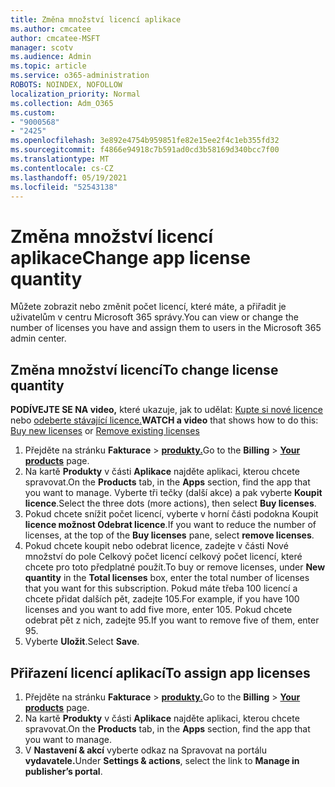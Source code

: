 ```yaml
---
title: Změna množství licencí aplikace
ms.author: cmcatee
author: cmcatee-MSFT
manager: scotv
ms.audience: Admin
ms.topic: article
ms.service: o365-administration
ROBOTS: NOINDEX, NOFOLLOW
localization_priority: Normal
ms.collection: Adm_O365
ms.custom:
- "9000568"
- "2425"
ms.openlocfilehash: 3e892e4754b959851fe82e15ee2f4c1eb355fd32
ms.sourcegitcommit: f4866e94918c7b591ad0cd3b58169d340bcc7f00
ms.translationtype: MT
ms.contentlocale: cs-CZ
ms.lasthandoff: 05/19/2021
ms.locfileid: "52543138"
---
```

# <a name="change-app-license-quantity"></a><span data-ttu-id="9dc1b-102">Změna množství licencí aplikace</span><span class="sxs-lookup"><span data-stu-id="9dc1b-102">Change app license quantity</span></span>

<span data-ttu-id="9dc1b-103">Můžete zobrazit nebo změnit počet licencí, které máte, a přiřadit je uživatelům v centru Microsoft 365 správy.</span><span class="sxs-lookup"><span data-stu-id="9dc1b-103">You can view or change the number of licenses you have and assign them to users in the Microsoft 365 admin center.</span></span>

## <a name="to-change-license-quantity"></a><span data-ttu-id="9dc1b-104">Změna množství licencí</span><span class="sxs-lookup"><span data-stu-id="9dc1b-104">To change license quantity</span></span>

<span data-ttu-id="9dc1b-105">**PODÍVEJTE SE NA video,** které ukazuje, jak to udělat: [Kupte si nové licence](https://go.microsoft.com/fwlink/p/?linkid=2154857) nebo [odeberte stávající licence.](https://go.microsoft.com/fwlink/p/?linkid=2154938)</span><span class="sxs-lookup"><span data-stu-id="9dc1b-105">**WATCH a video** that shows how to do this: [Buy new licenses](https://go.microsoft.com/fwlink/p/?linkid=2154857) or [Remove existing licenses](https://go.microsoft.com/fwlink/p/?linkid=2154938)</span></span>

1. <span data-ttu-id="9dc1b-106">Přejděte na stránku **Fakturace**  >  **[produkty.](https://go.microsoft.com/fwlink/p/?linkid=842054)**</span><span class="sxs-lookup"><span data-stu-id="9dc1b-106">Go to the **Billing** > **[Your products](https://go.microsoft.com/fwlink/p/?linkid=842054)** page.</span></span>
2. <span data-ttu-id="9dc1b-107">Na kartě **Produkty** v části **Aplikace** najděte aplikaci, kterou chcete spravovat.</span><span class="sxs-lookup"><span data-stu-id="9dc1b-107">On the **Products** tab, in the **Apps** section, find the app that you want to manage.</span></span> <span data-ttu-id="9dc1b-108">Vyberte tři tečky (další akce) a pak vyberte **Koupit licence**.</span><span class="sxs-lookup"><span data-stu-id="9dc1b-108">Select the three dots (more actions), then select **Buy licenses**.</span></span>
3. <span data-ttu-id="9dc1b-109">Pokud chcete snížit počet licencí, vyberte v horní  části podokna Koupit **licence možnost Odebrat licence**.</span><span class="sxs-lookup"><span data-stu-id="9dc1b-109">If you want to reduce the number of licenses, at the top of the **Buy licenses** pane, select **remove licenses**.</span></span>
4. <span data-ttu-id="9dc1b-110">Pokud chcete koupit nebo  odebrat licence,  zadejte v části Nové množství do pole Celkový počet licencí celkový počet licencí, které chcete pro toto předplatné použít.</span><span class="sxs-lookup"><span data-stu-id="9dc1b-110">To buy or remove licenses, under **New quantity** in the **Total licenses** box, enter the total number of licenses that you want for this subscription.</span></span> <span data-ttu-id="9dc1b-111">Pokud máte třeba 100 licencí a chcete přidat dalších pět, zadejte 105.</span><span class="sxs-lookup"><span data-stu-id="9dc1b-111">For example, if you have 100 licenses and you want to add five more, enter 105.</span></span> <span data-ttu-id="9dc1b-112">Pokud chcete odebrat pět z nich, zadejte 95.</span><span class="sxs-lookup"><span data-stu-id="9dc1b-112">If you want to remove five of them, enter 95.</span></span>
5. <span data-ttu-id="9dc1b-113">Vyberte **Uložit**.</span><span class="sxs-lookup"><span data-stu-id="9dc1b-113">Select **Save**.</span></span>

## <a name="to-assign-app-licenses"></a><span data-ttu-id="9dc1b-114">Přiřazení licencí aplikací</span><span class="sxs-lookup"><span data-stu-id="9dc1b-114">To assign app licenses</span></span>

1. <span data-ttu-id="9dc1b-115">Přejděte na stránku **Fakturace**  >  **[produkty.](https://go.microsoft.com/fwlink/p/?linkid=842054)**</span><span class="sxs-lookup"><span data-stu-id="9dc1b-115">Go to the **Billing** > **[Your products](https://go.microsoft.com/fwlink/p/?linkid=842054)** page.</span></span>
2. <span data-ttu-id="9dc1b-116">Na kartě **Produkty** v části **Aplikace** najděte aplikaci, kterou chcete spravovat.</span><span class="sxs-lookup"><span data-stu-id="9dc1b-116">On the **Products** tab, in the **Apps** section, find the app that you want to manage.</span></span>
3. <span data-ttu-id="9dc1b-117">V **Nastavení & akcí** vyberte odkaz na Spravovat na portálu **vydavatele.**</span><span class="sxs-lookup"><span data-stu-id="9dc1b-117">Under **Settings & actions**, select the link to **Manage in publisher’s portal**.</span></span>